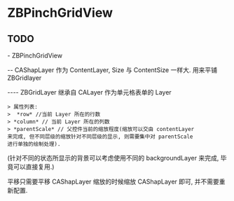 # ZBPinchGridView

## TODO

\- ZBPinchGridView
 
-- CAShapLayer 作为 ContentLayer, Size 与 ContentSize 一样大. 用来平铺 ZBGridlayer
    
---- ZBGridLayer 继承自 CALayer 作为单元格表单的 Layer
    
    > 属性列表:
    >  *row* //当前 Layer 所在的行数
    > *column* // 当前 Layer 所在的列数
    > *parentScale* // 父控件当前的缩放程度(缩放可以交由 contentLayer 
    来完成, 但不同层级的缩放针对不同层级的显示, 则需要集中对 parentScale 
    进行单独的绘制处理).
(针对不同的状态所显示的背景可以考虑使用不同的 backgroundLayer 来完成, 毕竟可以直接复用.)

平移只需要平移 CAShapLayer
缩放的时候缩放 CAShapLayer 即可, 并不需要重新配置.
